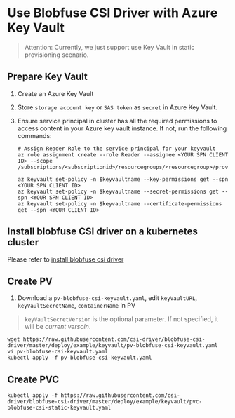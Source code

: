 # Use Blobfuse CSI Driver with Azure Key Vault

> Attention: Currently, we just support use Key Vault in static provisioning scenario.

## Prepare Key Vault

1. Create an Azure Key Vault

2. Store `storage account key` or `SAS token` as `secret` in Azure Key Vault.

3. Ensure service principal in cluster has all the required permissions to access content in your Azure key vault instance. If not, run the following commands:

   ```console
   # Assign Reader Role to the service principal for your keyvault
   az role assignment create --role Reader --assignee <YOUR SPN CLIENT ID> --scope /subscriptions/<subscriptionid>/resourcegroups/<resourcegroup>/providers/Microsoft.KeyVault/vaults/$keyvaultname
   
   az keyvault set-policy -n $keyvaultname --key-permissions get --spn <YOUR SPN CLIENT ID>
   az keyvault set-policy -n $keyvaultname --secret-permissions get --spn <YOUR SPN CLIENT ID>
   az keyvault set-policy -n $keyvaultname --certificate-permissions get --spn <YOUR CLIENT ID>
   ```

## Install blobfuse CSI driver on a kubernetes cluster
Please refer to [install blobfuse csi driver](https://github.com/csi-driver/blobfuse-csi-driver/blob/master/docs/install-blobfuse-csi-driver.md)

## Create PV
1.  Download a `pv-blobfuse-csi-keyvault.yaml`, edit `keyVaultURL`, `keyVaultSecretName`, `containerName` in PV
> `keyVaultSecretVersion` is the optional parameter. If not specified, it will be *current versoin*.
```
wget https://raw.githubusercontent.com/csi-driver/blobfuse-csi-driver/master/deploy/example/keyvault/pv-blobfuse-csi-keyvault.yaml
vi pv-blobfuse-csi-keyvault.yaml
kubectl apply -f pv-blobfuse-csi-keyvault.yaml
```

## Create PVC 

```console
kubectl apply -f https://raw.githubusercontent.com/csi-driver/blobfuse-csi-driver/master/deploy/example/keyvault/pvc-blobfuse-csi-static-keyvault.yaml
```


